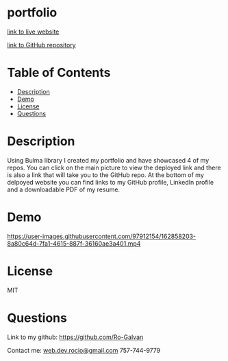 # portfolio

[link to live website](https://ro-galvan.github.io/portfolio/)

[link to GitHub repository](https://github.com/Ro-Galvan/portfolio)

# Table of Contents
  - [Description](#description)
  - [Demo](#demo)
  - [License](#license)
  - [Questions](#questions)

# Description

Using Bulma library I created my portfolio and have showcased 4 of my repos. You can click on the main picture to view the deployed link and there is also a link that will take you to the GitHub repo. At the bottom of my delpoyed website you can find links to my GitHub profile, LinkedIn profile and a downloadable PDF of my resume. 

# Demo
https://user-images.githubusercontent.com/97912154/162858203-8a80c64d-7fa1-4615-887f-36160ae3a401.mp4

# License
 MIT


# Questions
  Link to my github:
  https://github.com/Ro-Galvan
 
  Contact me:
  web.dev.rocio@gmail.com
  757-744-9779
